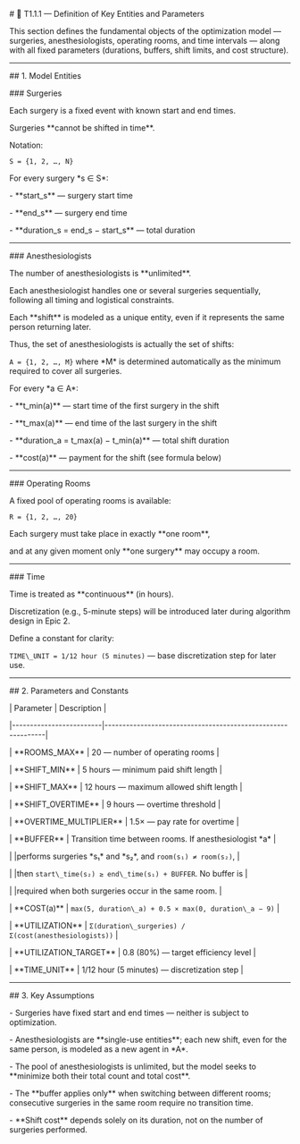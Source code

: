 \# 🧩 T1.1.1 — Definition of Key Entities and Parameters



This section defines the fundamental objects of the optimization model — surgeries, anesthesiologists, operating rooms, and time intervals — along with all fixed parameters (durations, buffers, shift limits, and cost structure).



---



\## 1. Model Entities



\### Surgeries  

Each surgery is a fixed event with known start and end times.  

Surgeries \*\*cannot be shifted in time\*\*.  



Notation:  

`S = {1, 2, …, N}`  



For every surgery \*s ∈ S\*:  

\- \*\*start\_s\*\* — surgery start time  

\- \*\*end\_s\*\* — surgery end time  

\- \*\*duration\_s = end\_s − start\_s\*\* — total duration  



---



\### Anesthesiologists  

The number of anesthesiologists is \*\*unlimited\*\*.  

Each anesthesiologist handles one or several surgeries sequentially, following all timing and logistical constraints.  



Each \*\*shift\*\* is modeled as a unique entity, even if it represents the same person returning later.  

Thus, the set of anesthesiologists is actually the set of shifts:  

`A = {1, 2, …, M}` where \*M\* is determined automatically as the minimum required to cover all surgeries.



For every \*a ∈ A\*:  

\- \*\*t\_min(a)\*\* — start time of the first surgery in the shift  

\- \*\*t\_max(a)\*\* — end time of the last surgery in the shift  

\- \*\*duration\_a = t\_max(a) − t\_min(a)\*\* — total shift duration  

\- \*\*cost(a)\*\* — payment for the shift (see formula below)



---



\### Operating Rooms  

A fixed pool of operating rooms is available:  

`R = {1, 2, …, 20}`  



Each surgery must take place in exactly \*\*one room\*\*,  

and at any given moment only \*\*one surgery\*\* may occupy a room.



---



\### Time  

Time is treated as \*\*continuous\*\* (in hours).  

Discretization (e.g., 5-minute steps) will be introduced later during algorithm design in Epic 2.  



Define a constant for clarity:  

`TIME\_UNIT = 1/12 hour (5 minutes)` — base discretization step for later use.



---



\## 2. Parameters and Constants



| Parameter 		  | Description 						|

|-------------------------|-------------------------------------------------------------|

| \*\*ROOMS\_MAX\*\* 	  | 20 — number of operating rooms 				|

| \*\*SHIFT\_MIN\*\* 	  | 5 hours — minimum paid shift length 			|

| \*\*SHIFT\_MAX\*\*           | 12 hours — maximum allowed shift length 			|

| \*\*SHIFT\_OVERTIME\*\*      | 9 hours — overtime threshold 				|

| \*\*OVERTIME\_MULTIPLIER\*\* | 1.5× — pay rate for overtime 				|

| \*\*BUFFER\*\* 		  | Transition time between rooms. If anesthesiologist \*a\* 	|

|			  |performs surgeries \*s₁\* and \*s₂\*, and `room(s₁) ≠ room(s₂)`,	|

|			  |then `start\_time(s₂) ≥ end\_time(s₁) + BUFFER`. No buffer is 	|

|			  |required when both surgeries occur in the same room. 	|

| \*\*COST(a)\*\* 		  | `max(5, duration\_a) + 0.5 × max(0, duration\_a − 9)` 	|

| \*\*UTILIZATION\*\* 	  | `Σ(duration\_surgeries) / Σ(cost(anesthesiologists))` 	|

| \*\*UTILIZATION\_TARGET\*\*  | 0.8 (80%) — target efficiency level 			|

| \*\*TIME\_UNIT\*\* 	  | 1/12 hour (5 minutes) — discretization step 		|



---



\## 3. Key Assumptions



\- Surgeries have fixed start and end times — neither is subject to optimization.  

\- Anesthesiologists are \*\*single-use entities\*\*; each new shift, even for the same person, is modeled as a new agent in \*A\*.  

\- The pool of anesthesiologists is unlimited, but the model seeks to \*\*minimize both their total count and total cost\*\*.  

\- The \*\*buffer applies only\*\* when switching between different rooms; consecutive surgeries in the same room require no transition time.  

\- \*\*Shift cost\*\* depends solely on its duration, not on the number of surgeries performed.



